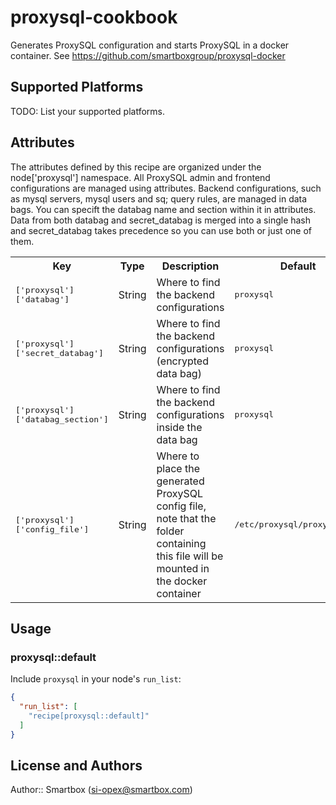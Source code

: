 # proxysql-cookbook

Generates ProxySQL configuration and starts ProxySQL in a docker container.
See https://github.com/smartboxgroup/proxysql-docker

## Supported Platforms

TODO: List your supported platforms.

## Attributes

The attributes defined by this recipe are organized under the node['proxysql'] namespace.
All ProxySQL admin and frontend configurations are managed using attributes.
Backend configurations, such as mysql servers, mysql users and sq; query rules, are managed in data bags. You can specift the databag name and section within it in attributes.
Data from both databag and secret_databag is merged into a single hash and secret_databag takes precedence so you can use both or just one of them.

<table>
  <tr>
    <th>Key</th>
    <th>Type</th>
    <th>Description</th>
    <th>Default</th>
  </tr>
  <tr>
    <td><tt>['proxysql']['databag']</tt></td>
    <td>String</td>
    <td>Where to find the backend configurations</td>
    <td><tt>proxysql</tt></td>
  </tr>
  <tr>
  <tr>
    <td><tt>['proxysql']['secret_databag']</tt></td>
    <td>String</td>
    <td>Where to find the backend configurations (encrypted data bag) </td>
    <td><tt>proxysql</tt></td>
  </tr>
  <tr>
    <td><tt>['proxysql']['databag_section']</tt></td>
    <td>String</td>
    <td>Where to find the backend configurations inside the data bag</td>
    <td><tt>proxysql</tt></td>
  </tr>
  <tr>
    <td><tt>['proxysql']['config_file']</tt></td>
    <td>String</td>
    <td>Where to place the generated ProxySQL config file, note that the folder containing this file will be mounted in the docker container</td>
    <td><tt>/etc/proxysql/proxysql.cnf</tt></td>
  </tr>
</table>

## Usage

### proxysql::default

Include `proxysql` in your node's `run_list`:

```json
{
  "run_list": [
    "recipe[proxysql::default]"
  ]
}
```

## License and Authors

Author:: Smartbox (si-opex@smartbox.com)
